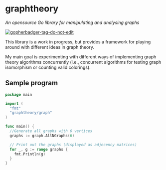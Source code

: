 # graphtheory
*An opensource Go library for manipulating and analysing graphs*  

<a href='https://github.com/jpoles1/gopherbadger' target='_blank'>![gopherbadger-tag-do-not-edit](https://img.shields.io/badge/Go%20Coverage-48%25-brightgreen.svg?longCache=true&style=flat)</a>  

This library is a work in progress, but provides a framework for playing around with different ideas in graph theory.  

My main goal is experimenting with different ways of implementing graph theory algorithms concurrently (i.e., concurrent algorithms for testing graph isomorphism or counting valid colorings).  

## Sample program

```go
package main

import (
  "fmt"
  "graphtheory/graph"
)

func main() {
  //Generate all graphs with 6 vertices
  graphs := graph.AllNGraphs(6)

  // Print out the graphs (displayed as adjecency matrices)
  for _, g := range graphs {
    fmt.Println(g)
  }
}
```  
